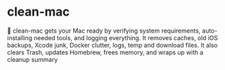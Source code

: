 # clean-mac
🫧 clean-mac gets your Mac ready by verifying system requirements, auto-installing needed tools, and logging everything. It removes caches, old iOS backups, Xcode junk, Docker clutter, logs, temp and download files. It also clears Trash, updates Homebrew, frees memory, and wraps up with a cleanup summary
